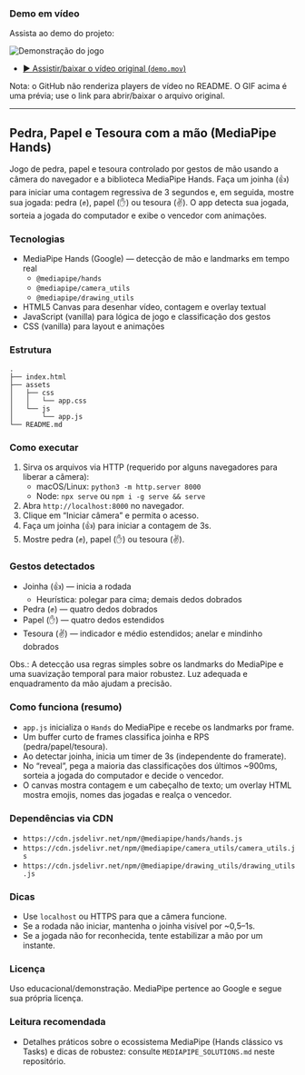 ### Demo em vídeo

Assista ao demo do projeto:

![Demonstração do jogo](assets/img/demo.gif)

- [▶️ Assistir/baixar o vídeo original (`demo.mov`)](demo.mov)

Nota: o GitHub não renderiza players de vídeo no README. O GIF acima é uma prévia; use o link para abrir/baixar o arquivo original.

---

## Pedra, Papel e Tesoura com a mão (MediaPipe Hands)

Jogo de pedra, papel e tesoura controlado por gestos de mão usando a câmera do navegador e a biblioteca MediaPipe Hands. Faça um joinha (👍) para iniciar uma contagem regressiva de 3 segundos e, em seguida, mostre sua jogada: pedra (✊), papel (✋) ou tesoura (✌️). O app detecta sua jogada, sorteia a jogada do computador e exibe o vencedor com animações.

### Tecnologias
- MediaPipe Hands (Google) — detecção de mão e landmarks em tempo real
  - `@mediapipe/hands`
  - `@mediapipe/camera_utils`
  - `@mediapipe/drawing_utils`
- HTML5 Canvas para desenhar vídeo, contagem e overlay textual
- JavaScript (vanilla) para lógica de jogo e classificação dos gestos
- CSS (vanilla) para layout e animações

### Estrutura
```
.
├── index.html
├── assets
│   ├── css
│   │   └── app.css
│   └── js
│       └── app.js
└── README.md
```

### Como executar
1. Sirva os arquivos via HTTP (requerido por alguns navegadores para liberar a câmera):
   - macOS/Linux: `python3 -m http.server 8000`
   - Node: `npx serve` ou `npm i -g serve && serve`
2. Abra `http://localhost:8000` no navegador.
3. Clique em “Iniciar câmera” e permita o acesso.
4. Faça um joinha (👍) para iniciar a contagem de 3s.
5. Mostre pedra (✊), papel (✋) ou tesoura (✌️).

### Gestos detectados
- Joinha (👍) — inicia a rodada
  - Heurística: polegar para cima; demais dedos dobrados
- Pedra (✊) — quatro dedos dobrados
- Papel (✋) — quatro dedos estendidos
- Tesoura (✌️) — indicador e médio estendidos; anelar e mindinho dobrados

Obs.: A detecção usa regras simples sobre os landmarks do MediaPipe e uma suavização temporal para maior robustez. Luz adequada e enquadramento da mão ajudam a precisão.

### Como funciona (resumo)
- `app.js` inicializa o `Hands` do MediaPipe e recebe os landmarks por frame.
- Um buffer curto de frames classifica joinha e RPS (pedra/papel/tesoura).
- Ao detectar joinha, inicia um timer de 3s (independente do framerate).
- No “reveal”, pega a maioria das classificações dos últimos ~900ms, sorteia a jogada do computador e decide o vencedor.
- O canvas mostra contagem e um cabeçalho de texto; um overlay HTML mostra emojis, nomes das jogadas e realça o vencedor.

### Dependências via CDN
- `https://cdn.jsdelivr.net/npm/@mediapipe/hands/hands.js`
- `https://cdn.jsdelivr.net/npm/@mediapipe/camera_utils/camera_utils.js`
- `https://cdn.jsdelivr.net/npm/@mediapipe/drawing_utils/drawing_utils.js`

### Dicas
- Use `localhost` ou HTTPS para que a câmera funcione.
- Se a rodada não iniciar, mantenha o joinha visível por ~0,5–1s.
- Se a jogada não for reconhecida, tente estabilizar a mão por um instante.

### Licença
Uso educacional/demonstração. MediaPipe pertence ao Google e segue sua própria licença.


### Leitura recomendada
- Detalhes práticos sobre o ecossistema MediaPipe (Hands clássico vs Tasks) e dicas de robustez: consulte `MEDIAPIPE_SOLUTIONS.md` neste repositório.



